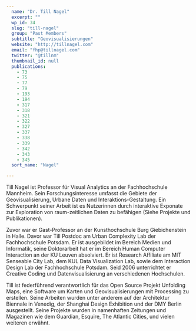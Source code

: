 ```yaml
---
  name: "Dr. Till Nagel"
  excerpt: ""
  wp_id: 34
  slug: "till-nagel"
  group: "Past Members"
  subtitle: "Geovisualisierungen"
  website: "http://tillnagel.com"
  email: "fhp@tillnagel.com"
  twitter: "@tillnm"
  thumbnail_id: null
  publications: 
    - 73
    - 75
    - 77
    - 79
    - 193
    - 194
    - 317
    - 318
    - 321
    - 322
    - 327
    - 337
    - 338
    - 339
    - 342
    - 343
    - 345
  sort_name: "Nagel"

---
```

Till Nagel ist Professor für Visual Analytics an der Fachhochschule Mannheim. Sein Forschungsinteresse umfasst die Gebiete der Geovisualisierung, Urbane Daten und Interaktions-Gestaltung. Ein Schwerpunkt seiner Arbeit ist es Nutzerinnen durch interaktive Exponate zur Exploration von raum-zeitlichen Daten zu befähigen (Siehe Projekte und Publikationen).

Zuvor war er Gast-Professor an der Kunsthochschule Burg Giebichenstein in Halle. Davor war Till Postdoc am Urban Complexity Lab der Fachhochschule Potsdam. Er ist ausgebildet im Bereich Medien und Informatik, seine Doktorarbeit hat er im Bereich Human Computer Interaction an der KU Leuven absolviert. Er ist Research Affiliate am MIT Senseable City Lab, dem KUL Data Visualization Lab, sowie dem Interaction Design Lab der Fachhochschule Potsdam. Seid 2006 unterrichtet er Creative Coding und Datenvisualisierung an verschiedenen Hochschulen.

Till ist federführend verantwortlich für das Open Source Projekt Unfolding Maps, eine Software um Karten und Geovisualisierungen mit Processing zu erstellen. Seine Arbeiten wurden unter anderem auf der Architektur Biennale in Venedig, der Shanghai Design Exhibition und der DMY Berlin ausgestellt. Seine Projekte wurden in namenhaften Zeitungen und Magazinen wie dem Guardian, Esquire, The Atlantic Cities, und vielen weiteren erwähnt.